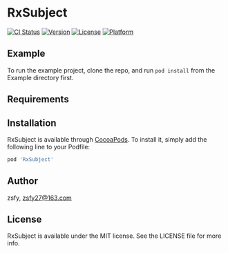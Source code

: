 # RxSubject

[![CI Status](https://img.shields.io/travis/zsfy/RxSubject.svg?style=flat)](https://travis-ci.org/zsfy/RxSubject)
[![Version](https://img.shields.io/cocoapods/v/RxSubject.svg?style=flat)](https://cocoapods.org/pods/RxSubject)
[![License](https://img.shields.io/cocoapods/l/RxSubject.svg?style=flat)](https://cocoapods.org/pods/RxSubject)
[![Platform](https://img.shields.io/cocoapods/p/RxSubject.svg?style=flat)](https://cocoapods.org/pods/RxSubject)

## Example

To run the example project, clone the repo, and run `pod install` from the Example directory first.

## Requirements

## Installation

RxSubject is available through [CocoaPods](https://cocoapods.org). To install
it, simply add the following line to your Podfile:

```ruby
pod 'RxSubject'
```

## Author

zsfy, zsfy27@163.com

## License

RxSubject is available under the MIT license. See the LICENSE file for more info.
